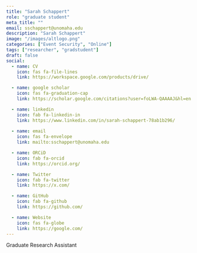```yaml
---
title: "Sarah Schappert"
role: "graduate student"
meta_title: ""
email: sschappert@unomaha.edu
description: "Sarah Schappert"
image: "/images/altlogo.png"
categories: ["Event Security", "Online"]
tags: ["researcher", "gradstudent"]
draft: false
social:
  - name: CV
    icon: fas fa-file-lines
    link: https://workspace.google.com/products/drive/

  - name: google scholar
    icon: fas fa-graduation-cap
    link: https://scholar.google.com/citations?user=foLWA-QAAAAJ&hl=en

  - name: linkedin
    icon: fab fa-linkedin-in
    link: https://www.linkedin.com/in/sarah-schappert-78ab1b296/
  
  - name: email
    icon: fas fa-envelope
    link: mailto:sschappert@unomaha.edu

  - name: ORCiD
    icon: fab fa-orcid
    link: https://orcid.org/

  - name: Twitter
    icon: fab fa-twitter
    link: https://x.com/

  - name: GitHub
    icon: fab fa-github
    link: https://github.com/

  - name: Website
    icon: fas fa-globe
    link: https://google.com/
---
```

Graduate Research Assistant
<!--more-->